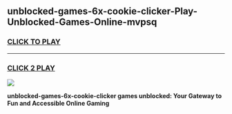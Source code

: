 
## unblocked-games-6x-cookie-clicker-Play-Unblocked-Games-Online-mvpsq
<h3>
<a href="https://premium76.site?title=unblocked-games-6x-cookie-clicker&ref=25A">CLICK TO PLAY</a></h3>
<hr>

<h3>
<a href="https://premium76.site?title=unblocked-games-6x-cookie-clicker&ref=25A">CLICK 2 PLAY</a>
  
</h3>

<a href="https://premium76.site?title=unblocked-games-6x-cookie-clicker&ref=25A"><img src="https://clearcache.store/games.png"></a>


**unblocked-games-6x-cookie-clicker games unblocked: Your Gateway to Fun and Accessible Online Gaming**
